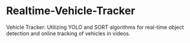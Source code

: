 # Realtime-Vehicle-Tracker
Vehicle Tracker: Utilizing YOLO and SORT algorithms for real-time object detection and online tracking of vehicles in videos.
